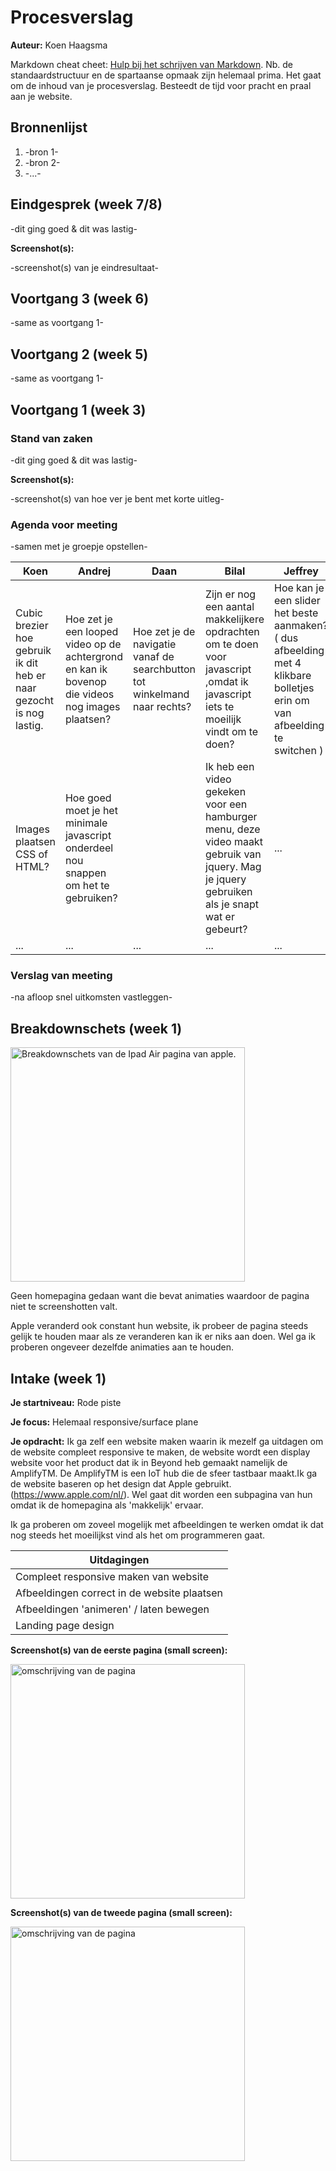 # Procesverslag

**Auteur:** Koen Haagsma

Markdown cheat cheet: [Hulp bij het schrijven van Markdown](https://github.com/adam-p/markdown-here/wiki/Markdown-Cheatsheet). Nb. de standaardstructuur en de spartaanse opmaak zijn helemaal prima. Het gaat om de inhoud van je procesverslag. Besteedt de tijd voor pracht en praal aan je website.

## Bronnenlijst

1. -bron 1-
2. -bron 2-
3. -...-

## Eindgesprek (week 7/8)

-dit ging goed & dit was lastig-

**Screenshot(s):**

-screenshot(s) van je eindresultaat-

## Voortgang 3 (week 6)

-same as voortgang 1-

## Voortgang 2 (week 5)

-same as voortgang 1-

## Voortgang 1 (week 3)

### Stand van zaken

-dit ging goed & dit was lastig-

**Screenshot(s):**

-screenshot(s) van hoe ver je bent met korte uitleg-

### Agenda voor meeting

-samen met je groepje opstellen-

| Koen                                                                | Andrej                                                                                          | Daan                                                                      | Bilal                                                                                                                                       | Jeffrey                                                                                                                  |
| ------------------------------------------------------------------- | ----------------------------------------------------------------------------------------------- | ------------------------------------------------------------------------- | ------------------------------------------------------------------------------------------------------------------------------------------- | ------------------------------------------------------------------------------------------------------------------------ |
| Cubic brezier hoe gebruik ik dit heb er naar gezocht is nog lastig. | Hoe zet je een looped video op de achtergrond en kan ik bovenop die videos nog images plaatsen? | Hoe zet je de navigatie vanaf de searchbutton tot winkelmand naar rechts? | Zijn er nog een aantal makkelijkere opdrachten om te doen voor javascript ,omdat ik javascript iets te moeilijk vindt om te doen?           | Hoe kan je een slider het beste aanmaken? ( dus afbeelding met 4 klikbare bolletjes erin om van afbeelding te switchen ) |
| Images plaatsen CSS of HTML?                                        | Hoe goed moet je het minimale javascript onderdeel nou snappen om het te gebruiken?             |                                                                | Ik heb een video gekeken voor een hamburger menu, deze video maakt gebruik van jquery. Mag je jquery gebruiken als je snapt wat er gebeurt? | ...                                                                                                                      |
| ...                                                                 | ...                                                                                             | ...                                                                       | ...                                                                                                                                         | ...                                                                                                                      |

### Verslag van meeting

-na afloop snel uitkomsten vastleggen-

## Breakdownschets (week 1)

<img src="images/breakdownschets.jpg" width="375px" alt="Breakdownschets van de Ipad Air pagina van apple.">

Geen homepagina gedaan want die bevat animaties waardoor de pagina niet te screenshotten valt.

Apple veranderd ook constant hun website, ik probeer de pagina steeds gelijk te houden maar als ze veranderen kan ik er niks aan doen. Wel ga ik proberen ongeveer dezelfde animaties aan te houden.

## Intake (week 1)

**Je startniveau:** Rode piste

**Je focus:** Helemaal responsive/surface plane

**Je opdracht:** Ik ga zelf een website maken waarin ik mezelf ga uitdagen om de website compleet responsive te maken, de website wordt een display website voor het product dat ik in Beyond heb gemaakt namelijk de AmplifyTM.
De AmplifyTM is een IoT hub die de sfeer tastbaar maakt.Ik ga de website baseren op het design dat Apple gebruikt. (https://www.apple.com/nl/). Wel gaat dit worden een subpagina van hun omdat ik de homepagina als 'makkelijk' ervaar.

Ik ga proberen om zoveel mogelijk met afbeeldingen te werken omdat ik dat nog steeds het moeilijkst vind als het om programmeren gaat.

| Uitdagingen                                 |
| ------------------------------------------- |
| Compleet responsive maken van website       |
| Afbeeldingen correct in de website plaatsen |
| Afbeeldingen 'animeren' / laten bewegen     |
| Landing page design                         |

**Screenshot(s) van de eerste pagina (small screen):**

<img src="images/apple1.jpg" width="375px" alt="omschrijving van de pagina">

**Screenshot(s) van de tweede pagina (small screen):**

<img src="images/apple2.jpg" width="375px" alt="omschrijving van de pagina">
